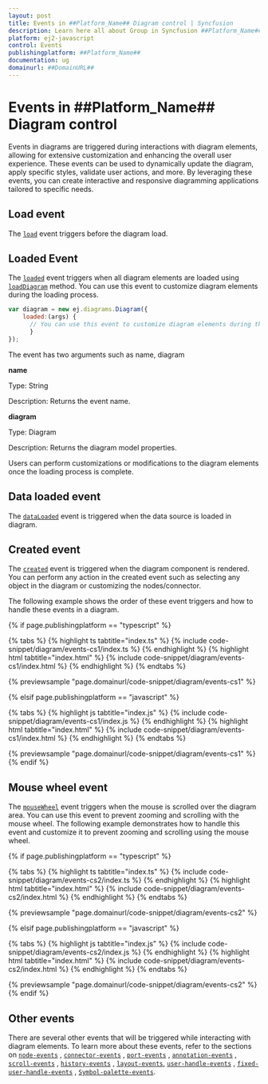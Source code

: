 ```yaml
---
layout: post
title: Events in ##Platform_Name## Diagram control | Syncfusion
description: Learn here all about Group in Syncfusion ##Platform_Name## Diagram control of Syncfusion Essential JS 2 and more.
platform: ej2-javascript
control: Events 
publishingplatform: ##Platform_Name##
documentation: ug
domainurl: ##DomainURL##
---
```


# Events in ##Platform_Name## Diagram control

Events in diagrams are triggered during interactions with diagram elements, allowing for extensive customization and enhancing the overall user experience. These events can be used to dynamically update the diagram, apply specific styles, validate user actions, and more. By leveraging these events, you can create interactive and responsive diagramming applications tailored to specific needs.

## Load event

The [`load`](../api/diagram/iLoadEventArgs/) event triggers before the diagram load.

## Loaded Event
The [`loaded`](../api/diagram/#loaded) event triggers when all diagram elements are loaded using [`loadDiagram`](../api/diagram#loadDiagram) method. You can use this event to customize diagram elements during the loading process.

```javascript
var diagram = new ej.diagrams.Diagram({
    loaded:(args) {
      // You can use this event to customize diagram elements during the loading process.
      }
});

```

The event has two arguments such as name, diagram

**name** 

Type: String

Description: Returns the event name.

**diagram**

Type: Diagram

Description: Returns the diagram model properties.

Users can perform customizations or modifications to the diagram elements once the loading process is complete.

## Data loaded event

The [`dataLoaded`](../api/diagram/iDataLoadedEventArgs/) event is triggered when the data source is loaded in diagram.

## Created event

The [`created`](../api/diagram/#created) event is triggered when the diagram component is rendered. You can perform any action in the created event such as selecting any object in the diagram or customizing the nodes/connector.

The following example shows the order of these event triggers and how to handle these events in a diagram.


{% if page.publishingplatform == "typescript" %}

 {% tabs %}
{% highlight ts tabtitle="index.ts" %}
{% include code-snippet/diagram/events-cs1/index.ts %}
{% endhighlight %}
{% highlight html tabtitle="index.html" %}
{% include code-snippet/diagram/events-cs1/index.html %}
{% endhighlight %}
{% endtabs %}
        
{% previewsample "page.domainurl/code-snippet/diagram/events-cs1" %}

{% elsif page.publishingplatform == "javascript" %}

{% tabs %}
{% highlight js tabtitle="index.js" %}
{% include code-snippet/diagram/events-cs1/index.js %}
{% endhighlight %}
{% highlight html tabtitle="index.html" %}
{% include code-snippet/diagram/events-cs1/index.html %}
{% endhighlight %}
{% endtabs %}

{% previewsample "page.domainurl/code-snippet/diagram/events-cs1" %}
{% endif %}

## Mouse wheel event

The [`mouseWheel`](../api/diagram/iMouseWheelEventArgs/) event triggers when the mouse is scrolled over the diagram area. You can use this event to prevent zooming and scrolling with the mouse wheel. The following example demonstrates how to handle this event and customize it to prevent zooming and scrolling using the mouse wheel.


{% if page.publishingplatform == "typescript" %}

 {% tabs %}
{% highlight ts tabtitle="index.ts" %}
{% include code-snippet/diagram/events-cs2/index.ts %}
{% endhighlight %}
{% highlight html tabtitle="index.html" %}
{% include code-snippet/diagram/events-cs2/index.html %}
{% endhighlight %}
{% endtabs %}
        
{% previewsample "page.domainurl/code-snippet/diagram/events-cs2" %}

{% elsif page.publishingplatform == "javascript" %}

{% tabs %}
{% highlight js tabtitle="index.js" %}
{% include code-snippet/diagram/events-cs2/index.js %}
{% endhighlight %}
{% highlight html tabtitle="index.html" %}
{% include code-snippet/diagram/events-cs2/index.html %}
{% endhighlight %}
{% endtabs %}

{% previewsample "page.domainurl/code-snippet/diagram/events-cs2" %}
{% endif %}

## Other events

There are several other events that will be triggered while interacting with diagram elements. To learn more about these events, refer to the sections on [`node-events`](./nodes-events) , [`connector-events`](./connector-events) , [`port-events`](./ports-interaction/#events) , [`annotation-events`](./label-events) , [`scroll-events`](./scroll-settings/#scroll-change-event) , [`history-events`](./undo-redo/#history-change-event) , [`layout-events`](./layout-event), [`user-handle-events`](./user-handle/#user-handle-events) , [`fixed-user-handle-events`](./user-handle/#fixed-user-handle-events) , [`Symbol-palette-events`](./palette-events).



